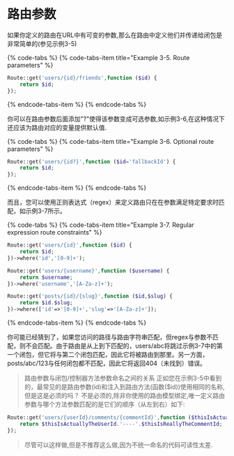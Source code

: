 # 路由参数

如果你定义的路由在URL中有可变的参数,那么在路由中定义他们并传递给闭包是非常简单的\(参见示例3-5\)

{% code-tabs %}
{% code-tabs-item title="Example 3-5. Route parameters" %}
```php
Route::get('users/{id}/friends',function ($id) {
    return $id;
});
```
{% endcode-tabs-item %}
{% endcode-tabs %}

你可以在路由参数后面添加"?"使得该参数变成可选参数,如示例3-6,在这种情况下还应该为路由对应的变量提供默认值.

{% code-tabs %}
{% code-tabs-item title="Example 3-6. Optional route parameters" %}
```php
Route::get('users/{id?}',function ($id='fallbackId') {
    return $id;
});
```
{% endcode-tabs-item %}
{% endcode-tabs %}

而且，您可以使用正则表达式（regex）来定义路由只在在参数满足特定要求时匹配，如示例3-7所示。

{% code-tabs %}
{% code-tabs-item title="Example 3-7. Regular expression route constraints" %}
```php
Route::get('users/{id}',function ($id) {
    return $id;
})->where('id','[0-9]+');

Route::get('users/{username}',function ($username) {
    return $username;
})->where('username','[A-Za-z]+');

Route::get('posts/{id}/{slug}',function ($id,$slug) {
    return $id.$slug;
})->where(['id'=>'[0-9]+','slug'=>'[A-Za-z]+']);
```
{% endcode-tabs-item %}
{% endcode-tabs %}

你可能已经猜到了，如果您访问的路径与路由字符串匹配，但regex与参数不匹配，则不会匹配。由于路由是从上到下匹配的，users/abc将跳过示例3-7中的第一个闭包，但它将与第二个闭包匹配，因此它将被路由到那里。另一方面，posts/abc/123与任何闭包都不匹配，因此它将返回404（未找到）错误。

> 路由参数与闭包/控制器方法参数命名之间的关系 正如您在示例3-5中看到的，最常见的是路由参数\(id\)和注入到路由方法\(函数\($id\)\)使用相同的名称,但是这是必须的吗？ 不是必须的,除非你使用的路由模型绑定,唯一定义路由参数与哪个方法参数匹配的是它们的顺序（从左到右）如下:

```php
Route::get('users/{userId}/comments/{commentId}',function ($thisIsActuallyTheUserId,$thisIsReallyTheCommentId) {
    return $thisIsActuallyTheUserId.'----'.$thisIsReallyTheCommentId;
});
```

> 尽管可以这样做,但是不推荐这么做,因为不统一命名的代码可读性太差.

